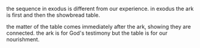 the sequence in exodus is different from our experience. in exodus the ark
is first and then the showbread table.

the matter of the table comes immediately after the ark, showing they are connected.
the ark is for God's testimony but the table is for our nourishment.
